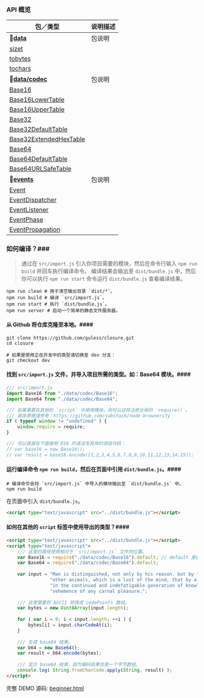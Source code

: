 ### API 概览 ###
| 包／类型 | 说明描述 
|-----------------------------------------------|-------------
| **:small_red_triangle_down:[data][_data]** | 包说明
| [sizet][_sizet] |
| [tobytes][_tobytes] |
| [tochars][_tochars] |
| **:small_red_triangle_down:[data/codec][_data_codec]** | 包说明
| [Base16][_base16] | 
| [Base16LowerTable][_base16lowertable] | 
| [Base16UpperTable][_base16uppertable] |
| [Base32][_base32] |
| [Base32DefaultTable][_base32defaulttable] |
| [Base32ExtendedHexTable][_base32extendedhextable] |
| [Base64][_base64] |
| [Base64DefaultTable][_base64defaulttable] |
| [Base64URLSafeTable][_base64urlsafetable] |
| **:small_red_triangle_down:[events][_events]** | 包说明
| [Event][_event] | 
| [EventDispatcher][_eventdispatcher] | 
| [EventListener][_eventlistener] |
| [EventPhase][_eventphase] | 
| [EventPropagation][_eventpropagation] | 

[_data]: https://github.com/guless/closure/blob/dev/src/data/
[_sizet]: https://github.com/guless/closure/blob/dev/src/data/sizet.js
[_tobytes]: https://github.com/guless/closure/blob/dev/src/data/tobytes.js
[_tochars]: https://github.com/guless/closure/blob/dev/src/data/tochars.js

[_data_codec]: https://github.com/guless/closure/blob/dev/src/data/codec/
[_base16]: https://github.com/guless/closure/blob/dev/src/data/codec/Base16.js
[_base16lowertable]: https://github.com/guless/closure/blob/dev/src/data/codec/Base16LowerTable.js
[_base16uppertable]: https://github.com/guless/closure/blob/dev/src/data/codec/Base16UpperTable.js
[_base32]: https://github.com/guless/closure/blob/dev/src/data/codec/Base32.js
[_base32defaulttable]: https://github.com/guless/closure/blob/dev/src/data/codec/Base32DefaultTable.js
[_base32extendedhextable]: https://github.com/guless/closure/blob/dev/src/data/codec/Base32ExtendedHexTable.js
[_base64]: https://github.com/guless/closure/blob/dev/src/data/codec/Base64.js
[_base64defaulttable]: https://github.com/guless/closure/blob/dev/src/data/codec/Base64DefaultTable.js
[_base64urlsafetable]: https://github.com/guless/closure/blob/dev/src/data/codec/Base64URLSafeTable.js

[_events]: https://github.com/guless/closure/blob/dev/src/events/
[_event]: https://github.com/guless/closure/blob/dev/src/events/Event.js
[_eventdispatcher]: https://github.com/guless/closure/blob/dev/src/events/EventDispatcher.js
[_eventlistener]: https://github.com/guless/closure/blob/dev/src/events/EventListener.js
[_eventphase]: https://github.com/guless/closure/blob/dev/src/events/EventPhase.js
[_eventpropagation]: https://github.com/guless/closure/blob/dev/src/events/EventPropagation.js


### 如何编译？###
>通过在 `src/import.js` 引入你项目需要的模块，然后在命令行输入 `npm run build` 并回车执行编译命令。
编译结果会输出至 `dist/bundle.js` 中，然后你可以执行 `npm run start` 命令运行 `dist/bundle.js`
查看编译结果。
```shell
npm run clean # 用于清空输出目录 `dist/*`。
npm run build # 编译 `src/import.js`。
npm run start # 执行 `dist/bundle.js`。
npm run server # 启动一个简单的静态文件服务器。
```

#### 从 Github 将仓库克隆至本地。####
```shell
git clone https://github.com/guless/closure.git
cd closure

# 如果是使用正在开发中的类型请切换至 dev 分支：
git checkout dev
```

#### 找到 `src/import.js` 文件，并导入项目所需的类型。如：Base64 模块。####
```javascript
/// src/import.js
import Base16 from "./data/codec/Base16";
import Base64 from "./data/codec/Base64";

/// 如果需要在其他的 `script` 中使用模块，则可以这样注册全局的 `require()`。
/// 具体原理请参考：https://github.com/substack/node-browserify
if ( typeof window != "undefined" ) {
    window.require = require;
}

/// 可以直接在下面使用 ES6 的语法写具体的项目代码：
// var base16 = new Base16();
// var result = base16.encode([1,2,3,4,5,6,7,8,9,10,11,12,13,14,15]);
```

#### 运行编译命令 `npm run build`，然后在页面中引用 `dist/bundle.js`。####
```shell
# 编译命令会将 `src/import.js` 中导入的模块输出至 `dist/bundle.js` 中。
npm run build
```
在页面中引入 `dist/bundle.js`。
```html
<script type="text/javascript" src="../dist/bundle.js"></script>
```

#### 如何在其他的 `script` 标签中使用导出的类型？####
```html
<script type="text/javascript" src="../dist/bundle.js"></script>
<script type="text/javascript">
    /// 这里的路径使用相对于 `src/import.js` 文件的位置。
    var Base16 = require("./data/codec/Base16").default; // default 是由于 ES6 语法的 `export default`。
    var Base64 = require("./data/codec/Base64").default;
    
    var input = "Man is distinguished, not only by his reason, but by this singular passion from " + 
                "other animals, which is a lust of the mind, that by a perseverance of delight " + 
                "in the continued and indefatigable generation of knowledge, exceeds the short " +
                "vehemence of any carnal pleasure.";
                
    /// 这里需要将 ASCII 转换成 codePoints 数组。
    var bytes = new Uint8Array(input.length);
    
    for ( var i = 0; i < input.length; ++i ) {
        bytes[i] = input.charCodeAt(i);
    }
    
    /// 生成 base64 结果。
    var b64 = new Base64();
    var result = b64.encode(bytes);
    
    /// 显示 base64 结果，因为编码结果也是一个字节数组。
    console.log( String.fromCharCode.apply(String, result) );
</script>
```

完整 DEMO 源码: [beginner.html](https://github.com/guless/closure/tree/dev/html/beginner.html)